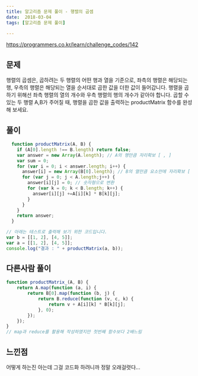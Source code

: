 ```yaml
---
title: 알고리즘 문제 풀이 - 행렬의 곱셈
date:  2018-03-04
tags: [알고리즘 문제 풀이]

---
```

https://programmers.co.kr/learn/challenge_codes/142

## 문제
행렬의 곱셈은, 곱하려는 두 행렬의 어떤 행과 열을 기준으로, 좌측의 행렬은 해당되는 행, 우측의 행렬은 해당되는 열을 순서대로 곱한 값을 더한 값이 들어갑니다. 행렬을 곱하기 위해선 좌측 행렬의 열의 개수와 우측 행렬의 행의 개수가 같아야 합니다. 곱할 수 있는 두 행렬 A,B가 주어질 때, 행렬을 곱한 값을 출력하는 productMatrix 함수를 완성해 보세요.


## 풀이

```javascript
  function productMatrix(A, B) {
    if (A[0].length !== B.length) return false;
    var answer = new Array(A.length); // A의 행만큼 자리확보 [ , ]
    var sum = 0;
    for (var i = 0; i < answer.length; i++) {
      answer[i] = new Array(B[0].length); // B의 열만큼 요소안에 자리확보 [ [ , ], [ , ] ] 이 상태
      for (var j = 0; j < A.length;j++) {
        answer[i][j] = 0; // 숫자형으로 변환
        for (var k = 0; k < B.length; k++) {
          answer[i][j] +=A[i][k] * B[k][j];
        }
      }
    }
    return answer;
  }

// 아래는 테스트로 출력해 보기 위한 코드입니다.
var b = [[1, 2], [4, 5]];
var a = [[1, 2], [4, 5]];
console.log("결과 : " + productMatrix(a, b));
```

## 다른사람 풀이
```js
function productMatrix_(A, B) {
    return A.map(function (a, i) {
        return B[0].map(function (b, j) {
            return B.reduce(function (v, c, k) {
                return v + A[i][k] * B[k][j];
            }, 0);
        });
    });
}
// map과 reduce를 활용해 작성하였지만 첫번째 함수보다 2배느림
```

## 느낀점
어떻게 하는진 아는데 그걸 코드화 하려니까 정말 오래걸렷다...